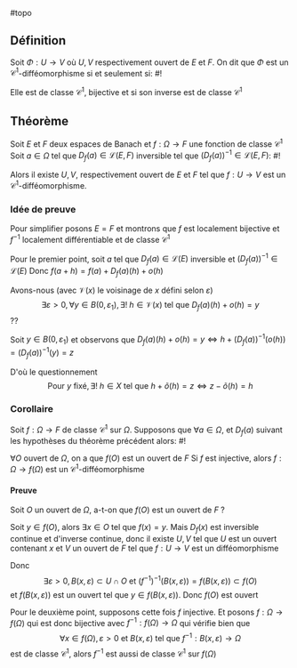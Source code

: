 #topo
## Définition
Soit $\Phi : U \to V$ où $U, V$ respectivement ouvert de $E$ et $F$. On dit que $\Phi$ est un $\mathcal C^1$-difféomorphisme si et seulement si: #!

Elle est de classe $\mathcal C ^1$, bijective et si son inverse est de classe $\mathcal C ^1$
<!--ID: 1734268137898-->


## Théorème
Soit $E$ et $F$ deux espaces de Banach et $f: \Omega \to F$ une fonction de classe $\mathcal C ^1$
Soit $a \in \Omega$ tel que $D_{f}(a) \in \mathcal L(E, F)$ inversible tel que $(D_{f}(a))^{-1} \in \mathcal L(E, F)$: #!

Alors il existe $U,V$, respectivement ouvert de $E$ et $F$ tel que $f: U \to V$ est un $\mathcal C^1$-difféomorphisme.
<!--ID: 1734268137901-->


### Idée de preuve
Pour simplifier posons $E = F$ et montrons que $f$ est localement bijective et $f^{-1}$ localement différentiable et de classe $\mathcal C ^1$

Pour le premier point, soit $a$ tel que $D_{f}(a) \in \mathcal L(E)$ inversible et $(D_{f}(a))^{-1} \in \mathcal L(E)$
Donc $f(a+h) = f(a) + D_{f}(a)(h) + o(h)$

Avons-nous (avec $\mathcal V(x)$ le voisinage de $x$ défini selon $\varepsilon$)
$$
\exists \varepsilon>0, \forall y \in B(0, \varepsilon_{1}), \exists !\; h \in \mathcal V(x) \text{ tel que } D_{f}(a)(h) + o(h) = y
$$
??

Soit $y \in B(0, \varepsilon_{1})$ et observons que
$D_{f}(a)(h) + o(h) =y \Leftrightarrow h + (D_{f}(a))^{-1}(o(h)) = (D_{f}(a))^{-1}(y)= z$

D'où le questionnement
$$
\text{Pour } y \text{ fixé}, \exists! \; h \in X \text{ tel que } h + \tilde{o}(h)= z \Leftrightarrow z - \tilde{o}(h)=h
$$


### Corollaire
Soit $f: \Omega \to F$ de classe $\mathcal C ^1$ sur $\Omega$. Supposons que $\forall a \in \Omega$, et $D_{f}(a)$ suivant les hypothèses du théorème précédent alors: #!

$\forall O$ ouvert de $\Omega$, on a que $f(O)$ est un ouvert de $F$
Si $f$ est injective, alors $f: \Omega \to f(\Omega)$ est un $\mathcal C ^1$-difféomorphisme
<!--ID: 1734268137903-->


#### Preuve
Soit $O$ un ouvert de $\Omega$, a-t-on que $f(O)$ est un ouvert de $F$ ?

Soit $y \in f(O)$, alors $\exists x \in O$ tel que $f(x)=y$. Mais $D_{f}(x)$ est inversible continue et d'inverse continue, donc il existe $U, V$ tel que $U$ est un ouvert contenant $x$ et $V$ un ouvert de $F$ tel que $f:U \to V$ est un difféomorphisme

Donc
$$
\exists \varepsilon > 0, B(x, \varepsilon) \subset U \cap O \text{ et } \left(f^{-1}\right)^{-1}( B(x, \varepsilon)) = f(B(x, \varepsilon)) \subset f(O)
$$
et $f(B(x, \varepsilon))$ est un ouvert tel que $y \in f(B(x, \varepsilon))$. Donc $f(O)$ est ouvert

Pour le deuxième point, supposons cette fois $f$ injective.
Et posons $f: \Omega \to f(\Omega)$ qui est donc bijective avec $f^{-1}: f(\Omega) \to \Omega$ qui vérifie bien que
$$
\forall x  \in f(\Omega), \varepsilon>0 \text{ et } B(x, \varepsilon) \text{ tel que } f^{-1}: B(x, \varepsilon) \to \Omega
$$
est de classe $\mathcal C ^1$, alors $f^{-1}$ est aussi de classe $\mathcal C^1$ sur $f(\Omega)$


